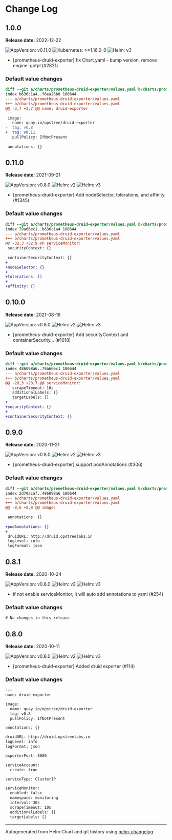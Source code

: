 # Change Log

## 1.0.0

**Release date:** 2022-12-22

![AppVersion: v0.11.0](https://img.shields.io/static/v1?label=AppVersion&message=v0.11.0&color=success)
![Kubernetes: >=1.16.0-0](https://img.shields.io/static/v1?label=Kubernetes&message=>=1.16.0-0&color=informational&logo=kubernetes)
![Helm: v3](https://img.shields.io/static/v1?label=Helm&message=v3&color=informational&logo=helm)

* [prometheus-druid-exporter] fix Chart.yaml - bump version, remove engine: gotpl (#2821)

### Default value changes

```diff
diff --git a/charts/prometheus-druid-exporter/values.yaml b/charts/prometheus-druid-exporter/values.yaml
index b636c1a4..f6ea26b8 100644
--- a/charts/prometheus-druid-exporter/values.yaml
+++ b/charts/prometheus-druid-exporter/values.yaml
@@ -3,7 +3,7 @@ name: druid-exporter
 
 image:
   name: quay.io/opstree/druid-exporter
-  tag: v0.8
+  tag: v0.11
   pullPolicy: IfNotPresent
 
 annotations: {}

```

## 0.11.0

**Release date:** 2021-09-21

![AppVersion: v0.8.0](https://img.shields.io/static/v1?label=AppVersion&message=v0.8.0&color=success)
![Helm: v2](https://img.shields.io/static/v1?label=Helm&message=v2&color=inactive&logo=helm)
![Helm: v3](https://img.shields.io/static/v1?label=Helm&message=v3&color=informational&logo=helm)

* [prometheus-druid-exporter] Add nodeSelector, tolerations, and affinity (#1345)

### Default value changes

```diff
diff --git a/charts/prometheus-druid-exporter/values.yaml b/charts/prometheus-druid-exporter/values.yaml
index 79a66ec1..b636c1a4 100644
--- a/charts/prometheus-druid-exporter/values.yaml
+++ b/charts/prometheus-druid-exporter/values.yaml
@@ -32,3 +32,9 @@ serviceMonitor:
 securityContext: {}
 
 containerSecurityContext: {}
+
+nodeSelector: {}
+
+tolerations: []
+
+affinity: {}

```

## 0.10.0

**Release date:** 2021-08-16

![AppVersion: v0.8.0](https://img.shields.io/static/v1?label=AppVersion&message=v0.8.0&color=success)
![Helm: v2](https://img.shields.io/static/v1?label=Helm&message=v2&color=inactive&logo=helm)
![Helm: v3](https://img.shields.io/static/v1?label=Helm&message=v3&color=informational&logo=helm)

* [prometheus-druid-exporter] Add securityContext and containerSecurity… (#1018)

### Default value changes

```diff
diff --git a/charts/prometheus-druid-exporter/values.yaml b/charts/prometheus-druid-exporter/values.yaml
index 486098a6..79a66ec1 100644
--- a/charts/prometheus-druid-exporter/values.yaml
+++ b/charts/prometheus-druid-exporter/values.yaml
@@ -28,3 +28,7 @@ serviceMonitor:
   scrapeTimeout: 10s
   additionalLabels: {}
   targetLabels: []
+
+securityContext: {}
+
+containerSecurityContext: {}

```

## 0.9.0

**Release date:** 2020-11-21

![AppVersion: v0.8.0](https://img.shields.io/static/v1?label=AppVersion&message=v0.8.0&color=success)
![Helm: v2](https://img.shields.io/static/v1?label=Helm&message=v2&color=inactive&logo=helm)
![Helm: v3](https://img.shields.io/static/v1?label=Helm&message=v3&color=informational&logo=helm)

* [prometheus-druid-exporter] support podAnnotations (#306)

### Default value changes

```diff
diff --git a/charts/prometheus-druid-exporter/values.yaml b/charts/prometheus-druid-exporter/values.yaml
index 2d70acaf..486098a6 100644
--- a/charts/prometheus-druid-exporter/values.yaml
+++ b/charts/prometheus-druid-exporter/values.yaml
@@ -8,6 +8,8 @@ image:
 
 annotations: {}
 
+podAnnotations: {}
+
 druidURL: http://druid.opstreelabs.in
 logLevel: info
 logFormat: json

```

## 0.8.1

**Release date:** 2020-10-24

![AppVersion: v0.8.0](https://img.shields.io/static/v1?label=AppVersion&message=v0.8.0&color=success)
![Helm: v2](https://img.shields.io/static/v1?label=Helm&message=v2&color=inactive&logo=helm)
![Helm: v3](https://img.shields.io/static/v1?label=Helm&message=v3&color=informational&logo=helm)

* if not enable serviceMonitor, it will auto add annotations to yaml (#254)

### Default value changes

```diff
# No changes in this release
```

## 0.8.0

**Release date:** 2020-10-11

![AppVersion: v0.8.0](https://img.shields.io/static/v1?label=AppVersion&message=v0.8.0&color=success)
![Helm: v2](https://img.shields.io/static/v1?label=Helm&message=v2&color=inactive&logo=helm)
![Helm: v3](https://img.shields.io/static/v1?label=Helm&message=v3&color=informational&logo=helm)

* [prometheus-druid-exporter] Added druid exporter (#114)

### Default value changes

```diff
---
name: druid-exporter

image:
  name: quay.io/opstree/druid-exporter
  tag: v0.8
  pullPolicy: IfNotPresent

annotations: {}

druidURL: http://druid.opstreelabs.in
logLevel: info
logFormat: json

exporterPort: 8080

serviceAccount:
  create: true

serviceType: ClusterIP

serviceMonitor:
  enabled: false
  namespace: monitoring
  interval: 30s
  scrapeTimeout: 10s
  additionalLabels: {}
  targetLabels: []

```

---
Autogenerated from Helm Chart and git history using [helm-changelog](https://github.com/mogensen/helm-changelog)

